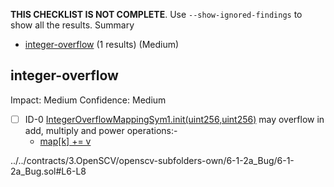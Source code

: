 **THIS CHECKLIST IS NOT COMPLETE**. Use `--show-ignored-findings` to show all the results.
Summary
 - [integer-overflow](#integer-overflow) (1 results) (Medium)
## integer-overflow
Impact: Medium
Confidence: Medium
 - [ ] ID-0
[IntegerOverflowMappingSym1.init(uint256,uint256)](../../contracts/3.OpenSCV/openscv-subfolders-own/6-1-2a_Bug/6-1-2a_Bug.sol#L6-L8) may overflow in add, multiply and power operations:- 
	- [map[k] += v](../../contracts/3.OpenSCV/openscv-subfolders-own/6-1-2a_Bug/6-1-2a_Bug.sol#L7)

../../contracts/3.OpenSCV/openscv-subfolders-own/6-1-2a_Bug/6-1-2a_Bug.sol#L6-L8


